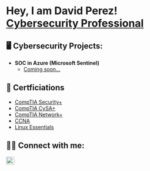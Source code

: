 <h1>Hey, I am David Perez! <br/><a href="https://github.com/davperez-tech"> <a href="https://www.linkedin.com/in/daperezpuello/">Cybersecurity Professional</a>

<h2>🖥️ Cybersecurity Projects:</h2>

- <b>SOC in Azure (Microsoft Sentinel)</b>
  - [Coming soon...]()
    
<h2>📄 Certficiations</h2>

- [CompTIA Security+](https://www.credly.com/badges/5f6c38cb-686e-4e9c-8709-117cea4f5e18/linked_in_profile)
- [CompTIA CySA+](https://www.credly.com/badges/655a427b-3cc2-4f90-b204-df1d84cd5c3e)
- [CompTIA Network+](https://www.credly.com/badges/955f7707-6551-4d53-90d1-176b6af6527a)
- [CCNA](https://www.credly.com/badges/0c57b9e6-d078-4fe8-b3f9-02108efee08e/linked_in_profile)
- [Linux Essentials](https://cs.lpi.org/caf/Xamman/certification/verify/LPI000639131/8tuf742e63)
    
<h2>🤳🏼 Connect with me:</h2>

[<img align="left" alt="daperezpuello | LinkedIn" width="22px" src="https://cdn.jsdelivr.net/npm/simple-icons@v3/icons/linkedin.svg" />][linkedin]

[linkedin]: https://www.linkedin.com/in/daperezpuello/
